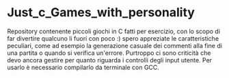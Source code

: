 # Just_c_Games_with_personality
Repository contenente piccoli giochi in C fatti per esercizio, con lo scopo di far divertire qualcuno li fuori con poco :)
spero appreziate le caratteristiche peculiari, come ad esempio la generazione casuale dei commenti alla fine di una partita
o quando si verifica un'errore.
Purtroppo ci sono criticità che devo ancora gestire per quanto riguarda i controlli degli input utente.
Per usarlo è necessario compilarlo da terminale con GCC.
